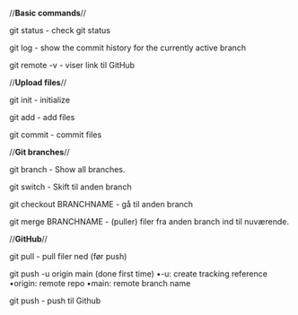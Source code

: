 //**Basic commands**//

git status - check git status

git log - show the commit history for the currently active branch

git remote -v - viser link til GitHub


//**Upload files**//

git init - initialize

git add - add files

git commit - commit files



//**Git branches**//

git branch - Show all branches.

git switch - Skift til anden branch

git checkout BRANCHNAME - gå til anden branch

git merge BRANCHNAME - (puller) filer fra anden branch ind til nuværende.


//**GitHub**//

git pull - pull filer ned (før push)

git push -u origin main (done first time)
•-u: create tracking reference
•origin: remote repo
•main: remote branch name

git push - push til Github
